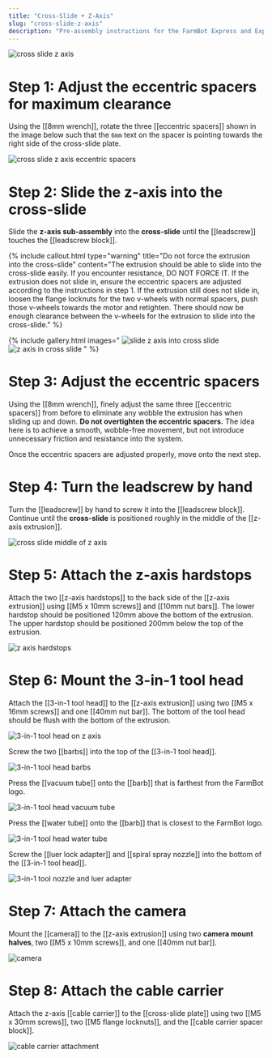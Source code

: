 ```yaml
---
title: "Cross-Slide + Z-Axis"
slug: "cross-slide-z-axis"
description: "Pre-assembly instructions for the FarmBot Express and Express XL cross-slide + z-axis"
---
```



![cross slide z axis](_images/cross_slide_z_axis.png)

# Step 1: Adjust the eccentric spacers for maximum clearance

Using the [[8mm wrench]], rotate the three [[eccentric spacers]] shown in the image below such that the `6mm` text on the spacer is pointing towards the right side of the cross-slide plate.

![cross slide z axis eccentric spacers](_images/cross_slide_z_axis_eccentric_spacers.png)

# Step 2: Slide the z-axis into the cross-slide

Slide the **z-axis sub-assembly** into the **cross-slide** until the [[leadscrew]] touches the [[leadscrew block]].

{%
include callout.html
type="warning"
title="Do not force the extrusion into the cross-slide"
content="The extrusion should be able to slide into the cross-slide easily. If you encounter resistance, DO NOT FORCE IT. If the extrusion does not slide in, ensure the eccentric spacers are adjusted according to the instructions in step 1. If the extrusion still does not slide in, loosen the flange locknuts for the two v-wheels with normal spacers, push those v-wheels towards the motor and retighten. There should now be enough clearance between the v-wheels for the extrusion to slide into the cross-slide."
%}

{% include gallery.html images="
![slide z axis into cross slide](_images/slide_z_axis_into_cross_slide.png)
![z axis in cross slide](_images/z_axis_in_cross_slide.png)
" %}

# Step 3: Adjust the eccentric spacers

Using the [[8mm wrench]], finely adjust the same three [[eccentric spacers]] from before to eliminate any wobble the extrusion has when sliding up and down. **Do not overtighten the eccentric spacers.** The idea here is to achieve a smooth, wobble-free movement, but not introduce unnecessary friction and resistance into the system.

Once the eccentric spacers are adjusted properly, move onto the next step.

# Step 4: Turn the leadscrew by hand

Turn the [[leadscrew]] by hand to screw it into the [[leadscrew block]]. Continue until the **cross-slide** is positioned roughly in the middle of the [[z-axis extrusion]].

![cross slide middle of z axis](_images/cross_slide_middle_of_z_axis.png)

# Step 5: Attach the z-axis hardstops

Attach the two [[z-axis hardstops]] to the back side of the [[z-axis extrusion]] using [[M5 x 10mm screws]] and [[10mm nut bars]]. The lower hardstop should be positioned 120mm above the bottom of the extrusion. The upper hardstop should be positioned 200mm below the top of the extrusion.

![z axis hardstops](_images/z_axis_hardstops.png)

# Step 6: Mount the 3-in-1 tool head

Attach the [[3-in-1 tool head]] to the [[z-axis extrusion]] using two [[M5 x 16mm screws]] and one [[40mm nut bar]]. The bottom of the tool head should be flush with the bottom of the extrusion.

![3-in-1 tool head on z axis](_images/3-in-1_tool_head_on_z_axis.png)

Screw the two [[barbs]] into the top of the [[3-in-1 tool head]].

![3-in-1 tool head barbs](_images/3-in-1_tool_head_barbs.png)

Press the [[vacuum tube]] onto the [[barb]] that is farthest from the FarmBot logo.

![3-in-1 tool head vacuum tube](_images/3-in-1_tool_head_vacuum_tube.png)

Press the [[water tube]] onto the [[barb]] that is closest to the FarmBot logo.

![3-in-1 tool head water tube](_images/3-in-1_tool_head_water_tube.png)

Screw the [[luer lock adapter]] and [[spiral spray nozzle]] into the bottom of the [[3-in-1 tool head]].

![3-in-1 tool nozzle and luer adapter](_images/3-in-1_tool_nozzle_and_luer_adapter.png)

# Step 7: Attach the camera

Mount the [[camera]] to the [[z-axis extrusion]] using two **camera mount halves**, two [[M5 x 10mm screws]], and one [[40mm nut bar]].

![camera](_images/camera.png)

# Step 8: Attach the cable carrier

Attach the z-axis [[cable carrier]] to the [[cross-slide plate]] using two [[M5 x 30mm screws]], two [[M5 flange locknuts]], and the [[cable carrier spacer block]].

![cable carrier attachment](_images/cable_carrier_attachment.png)
